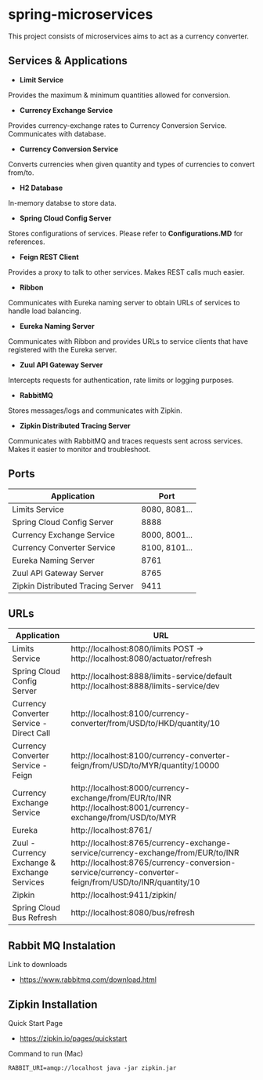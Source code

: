 # spring-microservices

This project consists of microservices aims to act as a currency converter.

## Services & Applications

- **Limit Service**

Provides the maximum & minimum quantities allowed for conversion.

- **Currency Exchange Service**

Provides currency-exchange rates to Currency Conversion Service. Communicates with database. 

- **Currency Conversion Service**

Converts currencies when given quantity and types of currencies to convert from/to.

- **H2 Database**

In-memory databse to store data.

- **Spring Cloud Config Server**

Stores configurations of services. Please refer to **Configurations.MD** for references.

- **Feign REST Client**

Provides a proxy to talk to other services. Makes REST calls much easier.

- **Ribbon**

Communicates with Eureka naming server to obtain URLs of services to handle load balancing.

- **Eureka Naming Server**

Communicates with Ribbon and provides URLs to service clients that have registered with the Eureka server.

- **Zuul API Gateway Server**

Intercepts requests for authentication, rate limits or logging purposes.

- **RabbitMQ**

Stores messages/logs and communicates with Zipkin.

- **Zipkin Distributed Tracing Server**

Communicates with RabbitMQ and traces requests sent across services. Makes it easier to monitor and troubleshoot.

## Ports

|Application|Port  |
|--|--|
| Limits Service | 8080, 8081...  |
| Spring Cloud Config Server | 8888|
| Currency Exchange Service | 8000, 8001...|
| Currency Converter Service | 8100, 8101...|
|Eureka Naming Server | 8761|
| Zuul API Gateway Server | 8765|
| Zipkin Distributed Tracing Server| 9411|

## URLs

|     Application       |     URL          |
| ------------- | ------------- |
| Limits Service | http://localhost:8080/limits POST -> http://localhost:8080/actuator/refresh|
|Spring Cloud Config Server| http://localhost:8888/limits-service/default http://localhost:8888/limits-service/dev |
|  Currency Converter Service - Direct Call| http://localhost:8100/currency-converter/from/USD/to/HKD/quantity/10|
|  Currency Converter Service - Feign| http://localhost:8100/currency-converter-feign/from/USD/to/MYR/quantity/10000|
| Currency Exchange Service | http://localhost:8000/currency-exchange/from/EUR/to/INR http://localhost:8001/currency-exchange/from/USD/to/MYR|
| Eureka | http://localhost:8761/|
| Zuul - Currency Exchange & Exchange Services | http://localhost:8765/currency-exchange-service/currency-exchange/from/EUR/to/INR http://localhost:8765/currency-conversion-service/currency-converter-feign/from/USD/to/INR/quantity/10|
| Zipkin | http://localhost:9411/zipkin/ |
| Spring Cloud Bus Refresh | http://localhost:8080/bus/refresh |

## Rabbit MQ Instalation

Link to downloads
- https://www.rabbitmq.com/download.html

## Zipkin Installation

Quick Start Page
- https://zipkin.io/pages/quickstart

Command to run (Mac)
```
RABBIT_URI=amqp://localhost java -jar zipkin.jar
```
